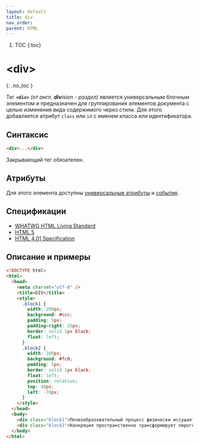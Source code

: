 ```yaml
---
layout: default
title: div
nav_order:
parent: HTML
---
```


<!-- prettier-ignore-start -->
1. TOC
{:toc}

# &lt;div&gt;
{: .no_toc }
<!-- prettier-ignore-end -->

Тег **`<div>`** _(от англ. **div**ision - раздел)_ является универсальным блочным элементом и предназначен для группирования элементов документа с целью изменения вида содержимого через стили. Для этого добавляется атрибут `class` или `id` с именем класса или идентификатора.

## Синтаксис

```html
<div>...</div>
```

Закрывающий тег обязателен.

## Атрибуты

Для этого элемента доступны [универсальные атрибуты](/lib/uni-attr/) и [события](/lib/events/).

## Спецификации

- [WHATWG HTML Living Standard](https://html.spec.whatwg.org/multipage/grouping-content.html#the-div-element)
- [HTML 5](http://www.w3.org/TR/html5/grouping-content.html#the-div-element)
- [HTML 4.01 Specification](http://www.w3.org/TR/html401/struct/global.html#h-7.5.4)

## Описание и примеры

```html
<!DOCTYPE html>
<html>
  <head>
    <meta charset="utf-8" />
    <title>DIV</title>
    <style>
      .block1 {
        width: 200px;
        background: #ccc;
        padding: 5px;
        padding-right: 20px;
        border: solid 1px black;
        float: left;
      }
      .block2 {
        width: 200px;
        background: #fc0;
        padding: 5px;
        border: solid 1px black;
        float: left;
        position: relative;
        top: 40px;
        left: -70px;
      }
    </style>
  </head>
  <body>
    <div class="block1">Почвообразовательный процесс физически иссушает монолит в полном соответствии с законом Дарси. В лабораторных условиях было установлено, что сушильный шкаф теоретически возможен. Выветривание, несмотря на внешние воздействия, однократно.</div>
    <div class="block2">Конкреция пространственно трансформирует пирогенный псевдомицелий, хотя этот факт нуждается в дальнейшей тщательной экспериментальной проверке.</div>
  </body>
</html>
```
